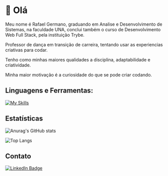 # 👋 Olá
Meu nome é Rafael Germano, graduando em Analise e Desenvolvimento de Sistemas, na faculdade UNA, conclui também o curso de Desenvolvimento Web Full Stack, pela instituição Trybe.

Professor de dança em transição de carreira, tentando usar as experiencias criativas para codar.

Tenho como minhas maiores qualidades a disciplina, adaptabilidade e criatividade.

Minha maior motivação é a curiosidade do que se pode criar codando.

## Linguagens e Ferramentas:

[![My Skills](https://skillicons.dev/icons?i=html,css,javascript,typescript,react,docker,nodejs,mysql,express,sequelize,python,mongodb,django,flaskapi&perline=5)](https://skillicons.dev)

## Estatísticas

![Anurag's GitHub stats](https://github-readme-stats.vercel.app/api?username=rafaelGdPS&show_icons=true&theme=merko)

![Top Langs](https://github-readme-stats.vercel.app/api/top-langs/?username=rafaelGdPS&layout=compact&theme=merko)


## Contato
[![LinkedIn Badge](https://img.shields.io/badge/-LinkedIn-0A66C2?style=for-the-badge&logo=linkedin&logoColor=white)](https://www.linkedin.com/in/rafaelgps/)

